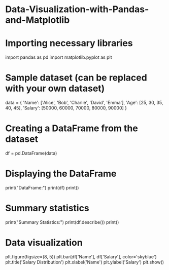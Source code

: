 # Data-Visualization-with-Pandas-and-Matplotlib


# Importing necessary libraries
import pandas as pd
import matplotlib.pyplot as plt

# Sample dataset (can be replaced with your own dataset)
data = {
    'Name': ['Alice', 'Bob', 'Charlie', 'David', 'Emma'],
    'Age': [25, 30, 35, 40, 45],
    'Salary': [50000, 60000, 70000, 80000, 90000]
}

# Creating a DataFrame from the dataset
df = pd.DataFrame(data)

# Displaying the DataFrame
print("DataFrame:")
print(df)
print()

# Summary statistics
print("Summary Statistics:")
print(df.describe())
print()

# Data visualization
plt.figure(figsize=(8, 5))
plt.bar(df['Name'], df['Salary'], color='skyblue')
plt.title('Salary Distribution')
plt.xlabel('Name')
plt.ylabel('Salary')
plt.show()
